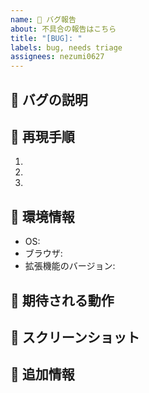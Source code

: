 ```yaml
---
name: 🐛 バグ報告
about: 不具合の報告はこちら
title: "[BUG]: "
labels: bug, needs triage
assignees: nezumi0627
---
```


## 🐛 バグの説明

<!-- バグの内容を簡潔に説明してください -->

## 🔄 再現手順

1.
2.
3.

## 📱 環境情報

- OS: <!-- 例: Windows 10, macOS 13.0 -->
- ブラウザ: <!-- 例: Chrome 120.0.0, Firefox 121.0 -->
- 拡張機能のバージョン: <!-- 例: v1.0.0 -->

## 🤔 期待される動作

<!-- 本来どのように動作するべきか説明してください -->

## 📸 スクリーンショット

<!-- 可能であれば、問題の説明に役立つスクリーンショットを追加してください -->

## 📝 追加情報

<!-- その他、問題の解決に役立つ情報があれば記載してください -->
